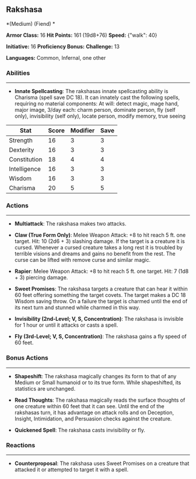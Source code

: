 ## Rakshasa
*(Medium) (Fiend) *

**Armor Class:** 16
**Hit Points:** 161 (19d8+76)
**Speed:** {"walk": 40}

**Initiative:** 16
**Proficiency Bonus:**
**Challenge:** 13

**Languages:** Common, Infernal, one other

### Abilities
 --- 
- **Innate Spellcasting**: The rakshasas innate spellcasting ability is Charisma (spell save DC 18). It can innately cast the following spells, requiring no material components: At will: detect magic, mage hand, major image, 3/day each: charm person, dominate person, fly (self only), invisibility (self only), locate person, modify memory, true seeing



| Stat | Score | Modifier | Save |
| ---- | ---- | ---- | ---- |
| Strength | 16 | 3 | 3 |
| Dexterity | 16 | 3 | 3 |
| Constitution | 18 | 4 | 4 |
| Intelligence | 16 | 3 | 3 |
| Wisdom | 16 | 3 | 3 |
| Charisma | 20 | 5 | 5 |

### Actions
 --- 
- **Multiattack**: The rakshasa makes two attacks.

- **Claw (True Form Only)**: Melee Weapon Attack: +8 to hit  reach 5 ft.  one target. Hit: 10 (2d6 + 3) slashing damage. If the target is a creature  it is cursed. Whenever a cursed creature takes a long rest  it is troubled by terrible visions and dreams and gains no benefit from the rest. The curse can be lifted with remove curse and similar magic.

- **Rapier**: Melee Weapon Attack: +8 to hit  reach 5 ft.  one target. Hit: 7 (1d8 + 3) piercing damage.

- **Sweet Promises**: The rakshasa targets a creature that can hear it within 60 feet  offering something the target covets. The target makes a DC 18 Wisdom saving throw. On a failure  the target is charmed until the end of its next turn  and stunned while charmed in this way.

- **Invisibility (2nd-Level; V, S, Concentration)**: The rakshasa is invisible for 1 hour or until it attacks or casts a spell.

- **Fly (3rd-Level; V, S, Concentration)**: The rakshasa gains a fly speed of 60 feet.

### Bonus Actions
 --- 
- **Shapeshift**: The rakshasa magically changes its form to that of any Medium or Small humanoid or to its true form. While shapeshifted, its statistics are unchanged.

- **Read Thoughts**: The rakshasa magically reads the surface thoughts of one creature within 60 feet that it can see. Until the end of the rakshasas turn, it has advantage on attack rolls and on Deception, Insight, Intimidation, and Persuasion checks against the creature.

- **Quickened Spell**: The rakshasa casts invisibility or fly.

### Reactions
 --- 
- **Counterproposal**: The rakshasa uses Sweet Promises on a creature that attacked it or attempted to target it with a spell.

